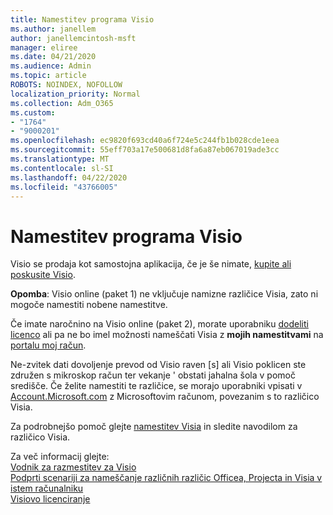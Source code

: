 ```yaml
---
title: Namestitev programa Visio
ms.author: janellem
author: janellemcintosh-msft
manager: eliree
ms.date: 04/21/2020
ms.audience: Admin
ms.topic: article
ROBOTS: NOINDEX, NOFOLLOW
localization_priority: Normal
ms.collection: Adm_O365
ms.custom:
- "1764"
- "9000201"
ms.openlocfilehash: ec9820f693cd40a6f724e5c244fb1b028cde1eea
ms.sourcegitcommit: 55eff703a17e500681d8fa6a87eb067019ade3cc
ms.translationtype: MT
ms.contentlocale: sl-SI
ms.lasthandoff: 04/22/2020
ms.locfileid: "43766005"
---
```

# <a name="install-visio"></a>Namestitev programa Visio

Visio se prodaja kot samostojna aplikacija, če je še nimate, [kupite ali poskusite Visio](https://products.office.com/visio). 

**Opomba**: Visio online (paket 1) ne vključuje namizne različice Visia, zato ni mogoče namestiti nobene namestitve.

Če imate naročnino na Visio online (paket 2), morate uporabniku [dodeliti licenco](https://docs.microsoft.com/office365/admin/subscriptions-and-billing/assign-licenses-to-users?wt.mc_id=OfficeAdm_ClientDIA_Alchemy1764) ali pa ne bo imel možnosti nameščati Visia z **mojih namestitvami** na [portalu moj račun](https://portal.office.com/account#installs). 

Ne-zvitek dati dovoljenje prevod od Visio raven [s] ali Visio poklicen ste združen s mikroskop račun ter vekanje ' obstati jahalna šola v pomoč središče. Če želite namestiti te različice, se morajo uporabniki vpisati v [Account.Microsoft.com](https://account.microsoft.com) z Microsoftovim računom, povezanim s to različico Visia.

Za podrobnejšo pomoč glejte [namestitev Visia](https://support.office.com/article/f98f21e3-aa02-4827-9167-ddab5b025710?wt.mc_id=OfficeAdm_ClientDIA_Alchemy1764) in sledite navodilom za različico Visia.

Za več informacij glejte:<br>
[Vodnik za razmestitev za Visio](https://docs.microsoft.com/deployoffice/deployment-guide-for-visio)<br>
[Podprti scenariji za nameščanje različnih različic Officea, Projecta in Visia v istem računalniku](https://docs.microsoft.com/deployoffice/install-different-office-visio-and-project-versions-on-the-same-computer)<br>
[Visiovo licenciranje](https://products.office.com/visio/microsoft-visio-volume-licensing-visio-for-multiple-users)